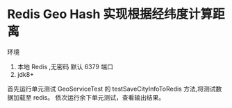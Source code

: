 # Redis Geo Hash 实现根据经纬度计算距离
环境
1. 本地 Redis ,无密码 默认 6379 端口
2. jdk8+

首先运行单元测试 GeoServiceTest 的 testSaveCityInfoToRedis 方法,将测试数据加载至 redis。
依次运行余下单元测试，查看输出结果。